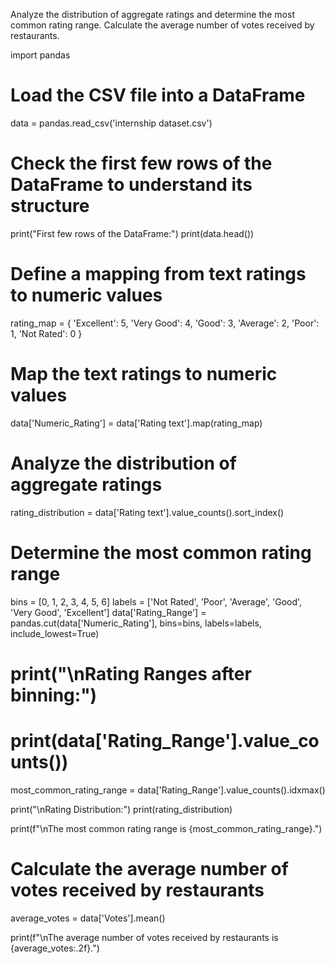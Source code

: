Analyze the distribution of aggregate ratings and determine the most common rating range.
Calculate the average number of votes received by restaurants.


import pandas

# Load the CSV file into a DataFrame
data = pandas.read_csv('internship dataset.csv')

# Check the first few rows of the DataFrame to understand its structure
print("First few rows of the DataFrame:")
print(data.head())

# Define a mapping from text ratings to numeric values
rating_map = {
    'Excellent': 5,
    'Very Good': 4,
    'Good': 3,
    'Average': 2,
    'Poor': 1,
    'Not Rated': 0
}

# Map the text ratings to numeric values
data['Numeric_Rating'] = data['Rating text'].map(rating_map)

# Analyze the distribution of aggregate ratings
rating_distribution = data['Rating text'].value_counts().sort_index()

# Determine the most common rating range
bins = [0, 1, 2, 3, 4, 5, 6]
labels = ['Not Rated', 'Poor', 'Average', 'Good', 'Very Good', 'Excellent']
data['Rating_Range'] = pandas.cut(data['Numeric_Rating'], bins=bins, labels=labels, include_lowest=True)

# print("\nRating Ranges after binning:")
# print(data['Rating_Range'].value_counts())

most_common_rating_range = data['Rating_Range'].value_counts().idxmax()

print("\nRating Distribution:")
print(rating_distribution)

print(f"\nThe most common rating range is {most_common_rating_range}.")

# Calculate the average number of votes received by restaurants
average_votes = data['Votes'].mean()

print(f"\nThe average number of votes received by restaurants is {average_votes:.2f}.")

